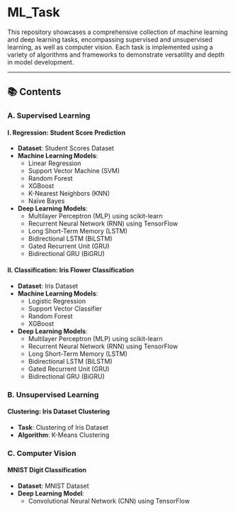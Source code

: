 # ML_Task

This repository showcases a comprehensive collection of machine learning and deep learning tasks, encompassing supervised and unsupervised learning, as well as computer vision. Each task is implemented using a variety of algorithms and frameworks to demonstrate versatility and depth in model development.

---

## 📚 Contents

### A. Supervised Learning

#### I. Regression: Student Score Prediction

- **Dataset**: Student Scores Dataset
- **Machine Learning Models**:
  - Linear Regression
  - Support Vector Machine (SVM)
  - Random Forest
  - XGBoost
  - K-Nearest Neighbors (KNN)
  - Naïve Bayes
- **Deep Learning Models**:
  - Multilayer Perceptron (MLP) using scikit-learn
  - Recurrent Neural Network (RNN) using TensorFlow
  - Long Short-Term Memory (LSTM)
  - Bidirectional LSTM (BiLSTM)
  - Gated Recurrent Unit (GRU)
  - Bidirectional GRU (BiGRU)

#### II. Classification: Iris Flower Classification

- **Dataset**: Iris Dataset
- **Machine Learning Models**:
  - Logistic Regression
  - Support Vector Classifier
  - Random Forest
  - XGBoost
- **Deep Learning Models**:
  - Multilayer Perceptron (MLP) using scikit-learn
  - Recurrent Neural Network (RNN) using TensorFlow
  - Long Short-Term Memory (LSTM)
  - Bidirectional LSTM (BiLSTM)
  - Gated Recurrent Unit (GRU)
  - Bidirectional GRU (BiGRU)

### B. Unsupervised Learning

#### Clustering: Iris Dataset Clustering

- **Task**: Clustering of Iris Dataset
- **Algorithm**: K-Means Clustering

### C. Computer Vision

#### MNIST Digit Classification

- **Dataset**: MNIST Dataset
- **Deep Learning Model**:
  - Convolutional Neural Network (CNN) using TensorFlow


